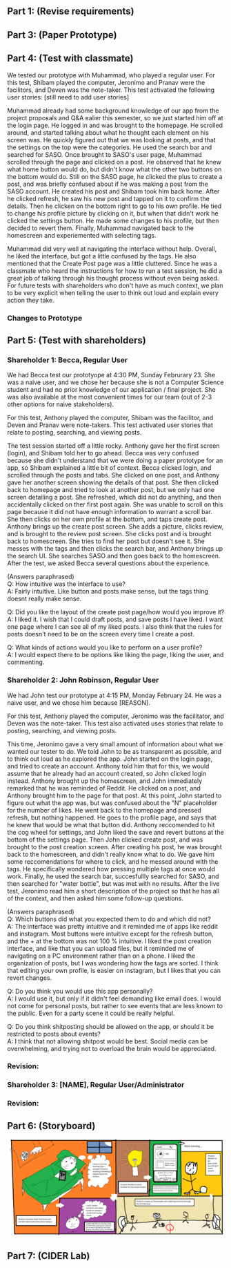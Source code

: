 
## Part 1: (Revise requirements)

<!-- Add a section to your Sprint Journal with the following:
- Summarize the feedback from your reviews.
- Describe the changes, if any, that you are making to your requirements, user personas, user stories, use cases, and prototype based on these reviews.
- Describe your rationale in deciding what changes to make (or not make) based on the reviews. -->

## Part 3: (Paper Prototype)

<!-- Add a section to your Sprint Journal with:
- One or more photos of your prototype
- You might also want to include photos of your team working on the prototype! (optional)
- Enumerate three use cases that the prototype models -->

## Part 4: (Test with classmate)

We tested our prototype with Muhammad, who played a regular user. For this test, Shibam played the computer, Jeronimo and Pranav were the facilitors, and Deven was the note-taker. This test activated the following user stories:
[still need to add user stories]

Muhammad already had some background knowledge of our app from the project proposals and Q&A ealier this semester, so we just started him off at the login page. He logged in and was brought to the homepage. He scrolled around, and started talking about what he thought each element on his screen was. He quickly figured out that we was looking at posts, and that the settings on the top were the categories. He used the search bar and searched for SASO. Once brought to SASO's user page, Muhammad scrolled through the page and clicked on a post. He observed that he knew what home button would do, but didn't know what the other two buttons on the bottom would do. Still on the SASO page, he clicked the plus to create a post, and was briefly confused about if he was making a post from the SASO account. He created his post and Shibam took him back home. After he clicked refresh, he saw his new post and tapped on it to confirm the details. Then he clicken on the bottom right to go to his own profile. He tied to change his profile picture by clicking on it, but when that didn't work he clicked the settings button. He made some changes to his profile, but then decided to revert them. Finally, Muhammad navigated back to the homescreen and experiemented with selecting tags.

Muhammad did very well at navigating the interface without help. Overall, he liked the interface, but got a little confused by the tags. He also mentioned that the Create Post page was a little cluttered. Since he was a classmate who heard the instructions for how to run a test session, he did a great job of talking through his thought process without even being asked. For future tests with shareholders who don't have as much context, we plan to be very explicit when telling the user to think out loud and explain every action they take.

### Changes to Prototype

<!-- Add a section to your Sprint Journal describing the test session.
- Who you tested it with.
- A narrative describing the test.
    - What roles did each team member play during the test?
    - Which user stories were activated?
    - Additional notes describing the session, e.g. observations of the test user's behavior.
- The feedback you got from the tester
- Notes on how to revise your testing procedure for the next user
    - Not only will your prototype change, but also, you might choose to change the way you present it to your user.
- Describe changes to your prototype
    - how your prototype changed based on user feedback
    - other changes your team decided to make from your own thoughts and ideas from the testing session
    - other things you added to your prototype, not necessarily based on the testing session
    - Include one or more photos of your revised prototype where the difference between the original and revised version can be plainly seen -->

## Part 5: (Test with shareholders)

### Shareholder 1: Becca, Regular User

We had Becca test our prototyope at 4:30 PM, Sunday Februrary 23. She was a naive user, and we chose her because she is not a Computer Science student and had no prior knowledge of our application / final project. She was also available at the most convenient times for our team (out of 2-3 other options for naive stakeholders).

For this test, Anthony played the computer, Shibam was the facilitor, and Deven and Pranav were note-takers. This test activated user stories that relate to posting, searching, and viewing posts.

The test session started off a little rocky. Anthony gave her the first screen (login), and Shibam told her to go ahead. Becca was very confused because she didn't understand that we were doing a paper prototype for an app, so Shibam explained a little bit of context. Becca clicked login, and scrolled through the posts and tabs. She clicked on one post, and Anthony gave her another screen showing the details of that post. She then clicked back to homepage and tried to look at another post, but we only had one screen detailing a post. She refreshed, which did not do anything, and then accidentally clicked on ther first post again. She was unable to scroll on this page because it did not have enough information to warrant a scroll bar. She then clicks on her own profile at the bottom, and taps create post. Anthony brings up the create post screen. She adds a picture, clicks review, and is brought to the review post screen. She clicks post and is brought back to homescreen. She tries to find her post but doesn't see it. She messes with the tags and then clicks the search bar, and Anthony brings up the search UI. She searches SASO and then goes back to the homescreen. After the test, we asked Becca several questions about the experience.

(Answers paraphrased) \
Q: How intuitive was the interface to use? \
A: Fairly intuitive. Like button and posts make sense, but the tags thing doesnt really make sense.

Q: Did you like the layout of the create post page/how would you improve it? \
A: I liked it. I wish that I could draft posts, and save posts I have liked. I want one page where I can see all of my liked posts. I also think that the rules for posts doesn't need to be on the screen every time I create a post.

Q: What kinds of actions would you like to perform on a user profile? \
A: I would expect there to be options like liking the page, liking the user, and commenting.

### Shareholder 2: John Robinson, Regular User

We had John test our prototype at 4:15 PM, Monday February 24. He was a naive user, and we chose him because [REASON].

For this test, Anthony played the computer, Jeronimo was the facilitator, and Deven was the note-taker. This test also activated uses stories that relate to posting, searching, and viewing posts.

This time, Jeronimo gave a very small amount of information about what we wanted our tester to do. We told John to be as transparent as possible, and to think out loud as he explored the app. John started on the login page, and tried to create an account. Anthony told him that for this, we would assume that he already had an account created, so John clicked login instead. Anthony brought up the homescreen, and John immediately remarked that he was reminded of Reddit. He clicked on a post, and Anthony brought him to the page for that post. At this point, John started to figure out what the app was, but was confused about the "N" placeholder for the number of likes. He went back to the homepage and pressed refresh, but nothing happened. He goes to the profile page, and says that he knew that would be what that button did. Anthony reccomended to hit the cog wheel for settings, and John liked the save and revert buttons at the bottom of the settings page. Then John clicked create post, and was brought to the post creation screen. After creating his post, he was brought back to the homescreen, and didn't really know what to do. We gave him some reccomendations for where to click, and he messed around with the tags. He specifically wondered how pressing multiple tags at once would work. Finally, he used the search bar, succesfullly searched for SASO, and then searched for "water bottle", but was met with no results. After the live test, Jeronimo read him a short description of the project so that he has all of the context, and then asked him some follow-up questions.

(Answers paraphrased) \
Q: Which buttons did what you expected them to do and which did not? \
A: The interface was pretty intuitive and it reminded me of apps like reddit and instagram. Most buttons were intuitive except for the refresh button, and the + at the bottom was not 100 % intuitive. I liked the post creation interface, and like that you can upload files, but it reminded me of navigating on a PC environment rather than on a phone. I liked the organization of posts, but I was wondering how the tags are sorted. I think that editing your own profile, is easier on instagram, but I likes that you can revert changes.

Q: Do you think you would use this app personally? \
A: I would use it, but only if it didn't feel demanding like email does. I would not come for personal posts, but rather to see events that are less known to the public. Even for a party scene it could be really helpful. 

Q: Do you think shitposting should be allowed on the app, or should it be restricted to posts about events? \
A: I think that not allowing shitpost would be best. Social media can be overwhelming, and trying not to overload the brain would be appreciated.


### Revision:


### Shareholder 3: [NAME], Regular User/Administrator


### Revision:

<!-- Add a section to your Sprint Journal for each test user describing:
- Who you tested it with.
    - Name, occupation, other relevant information about the test user
    - Why you chose that user to test your product?
    - Date and time of the test session
    - Label the test user with their user role.
    - Label the test user with any of the following that apply:
        - naive user
        - real stakeholder
- A narrative describing the test.
    - What roles did each team member play during the test?
    - Which user stories were activated?
    - Additional notes describing the session, e.g. observations of the test user's behavior.
- The feedback you got from the test user.
    - 3 major questions that you asked the test user for feedback on, and the test user's responses.
    - Spontaneous feedback from the test user, and questions you came up with on the spot

Add a section to your Sprint Journal for each set of revisions describing:
- Summarize the changes to your requirements after each test and describe why you made each change
- Summarize the changes to your prototype after each test and describe why you made each change
- Take a photo of the relevant parts of your prototype before and after the changes
    - Include 5 PAIRS of before/after photos (10 photos in total), clearly labeled -->

## Part 6: (Storyboard)
![Image](../Sprint_1/Sprint_1_Images/storyboard_csc324_final.png)

## Part 7: (CIDER Lab)

<!-- Add a section to your Sprint Journal describing:
- Critique
    - What assumptions about users were identified during the critique stage?
- Imagine
    - Which assumption(s) did you choose to expand on for this phase?
    - How might that assumption exclude users?
- Design
    - What are your ideas for redesigning your product based on critique? -->
